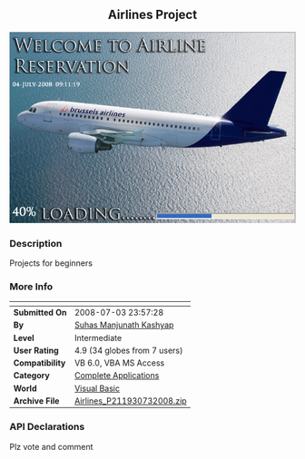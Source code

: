 ﻿<div align="center">

## Airlines Project

<img src="PIC2008732353525138.jpg">
</div>

### Description

Projects for beginners
 
### More Info
 


<span>             |<span>
---                |---
**Submitted On**   |2008-07-03 23:57:28
**By**             |[Suhas Manjunath Kashyap](https://github.com/Planet-Source-Code/PSCIndex/blob/master/ByAuthor/suhas-manjunath-kashyap.md)
**Level**          |Intermediate
**User Rating**    |4.9 (34 globes from 7 users)
**Compatibility**  |VB 6\.0, VBA MS Access
**Category**       |[Complete Applications](https://github.com/Planet-Source-Code/PSCIndex/blob/master/ByCategory/complete-applications__1-27.md)
**World**          |[Visual Basic](https://github.com/Planet-Source-Code/PSCIndex/blob/master/ByWorld/visual-basic.md)
**Archive File**   |[Airlines\_P211930732008\.zip](https://github.com/Planet-Source-Code/suhas-manjunath-kashyap-airlines-project__1-70777/archive/master.zip)

### API Declarations

Plz vote and comment





